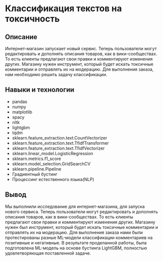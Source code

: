 # Классификация текстов на токсичность

## Описание

Интернет-магазин  запускает новый сервис. Теперь пользователи могут редактировать и дополнять описания товаров, как в вики-сообществах. То есть клиенты предлагают свои правки и комментируют изменения других. Магазину нужен инструмент, который будет искать токсичные комментарии и отправлять их на модерацию. Для выполнения заказа, нам необходимо решить задачу классификации.

## Навыки и технологии

- pandas
- numpy
- matplotlib
- spacy
- nltk
- lightgbm
- tqdm
- sklearn.feature_extraction.text.CountVectorizer
- sklearn.feature_extraction.text.TfidfTransformer
- sklearn.feature_extraction.text.TfidfVectorizer
- sklearn.linear_model.LogisticRegression
- sklearn.metrics.f1_score
- sklearn.model_selection.GridSearchCV
- sklearn.pipeline.Pipeline
- Градиентный бустинг
- Процессинг естественного языка(NLP)

## Вывод

Мы выполнили исследование для интернет-магазина, для запуска нового сервиса. Теперь пользователи могут редактировать и дополнять описания товаров, как в вики-сообществах. То есть клиенты предлагают свои правки и комментируют изменения других. Магазину нужен был инструмент, который будет искать токсичные комментарии и отправлять их на модерацию. Для выполнения заказа нами были протестированы разные ML-модели классификации комментариев на позитивные и негативные. В результате проделанной работы, была подготовлена ML-модель на основе бустинга LightGBM, полностью удовлетворяющая поставленной задаче.
